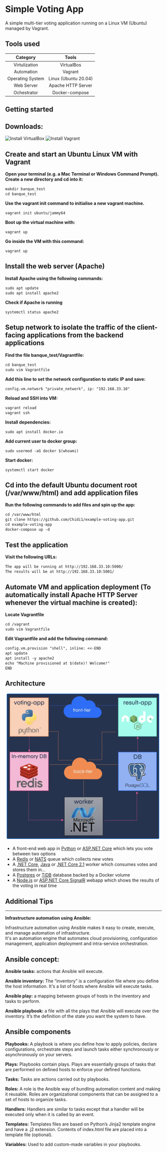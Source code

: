 Simple Voting App
=========

A simple multi-tier voting application running on a Linux VM (Ubuntu) managed by Vagrant.  

Tools used
--------------- 

| Category | Tools |  
| :----: | :----: |  
| Virtulization | VirtualBos |  
| Automation | Vagrant |  
| Operating System | Linux (Ubuntu 20.04) |  
| Web Server | Apache HTTP Server |  
| Ochestrator | Docker-compose |  


Getting started
---------------  

## Downloads:
![Install VirtualBox](https://www.virtualbox.org/)
![Install Vagrant](https://www.vagrantup.com/)  

## Create and start an Ubuntu Linux VM with Vagrant  

**Open your terminal (e.g. a Mac Terminal or Windows Command Prompt). Create a new directory and cd into it:**    
```
makdir banque_test
cd banque_test
```  
**Use the vagrant init command to initialise a new vagrant machine.** 
```
vagrant init ubuntu/jammy64  
```
**Boot up the virtual machine with:**  
```
vagrant up
```
**Go inside the VM with this command:**
```
vagrant up  
```  

## Install the web server (Apache)  

**Install Apache using the following commands:**
```
sudo apt update 
sudo apt install apache2  
```  
**Check if Apache is running**
```  
systemctl status apache2  
```  

## Setup network to isolate the traffic of the client-facing applications from the backend applications  

**Find the file banque_test/Vagrantfile:**  
```
cd banque_test
sudo vim Vagrantfile
```
**Add this line to set the network configuration to static IP and save:**  
```
config.vm.network "private_network", ip: "192.168.33.10"  
```  

**Reload and SSH into VM:**
```
vagrant reload
vagrant ssh
```  

**Install dependencies:**
```
sudo apt install docker.io
```  
**Add current user to docker group:**
```  
sudo usermod -aG docker $(whoami)
```  
**Start docker:**
```  
systemctl start docker
```  

## Cd into the default Ubuntu document root (/var/www/html) and add application files

**Run the following commands to add files and spin up the app:**
```  
cd /var/www/html
git clone https://github.com/Chidi1/example-voting-app.git
cd example-voting-app
docker-compose up -d
```  

## Test the application  

**Visit the following URLs:**
```  
The app will be running at http://192.168.33.10:5000/ 
The results will be at http://192.168.33.10:5001/ 
```  

## Automate VM and application deployment (To automatically install Apache HTTP Server whenever the virtual machine is created): 

**Locate Vagrantfile**
```
cd /vagrant
sudo vim Vagrantfile
```  
**Edit Vagrantfile and add the following command:**  
```  
config.vm.provision "shell", inline: <<-END
apt update
apt install -y apache2
echo "Machine provisioned at $(date)! Welcome!"
END
``` 



Architecture
-----

![Architecture diagram](architecture.png)

* A front-end web app in [Python](/vote) or [ASP.NET Core](/vote/dotnet) which lets you vote between two options
* A [Redis](https://hub.docker.com/_/redis/) or [NATS](https://hub.docker.com/_/nats/) queue which collects new votes
* A [.NET Core](/worker/src/Worker), [Java](/worker/src/main) or [.NET Core 2.1](/worker/dotnet) worker which consumes votes and stores them in…
* A [Postgres](https://hub.docker.com/_/postgres/) or [TiDB](https://hub.docker.com/r/dockersamples/tidb/tags/) database backed by a Docker volume
* A [Node.js](/result) or [ASP.NET Core SignalR](/result/dotnet) webapp which shows the results of the voting in real time


## Additional Tips
-----

**Infrastructure automation using Ansible:**  

Infrastructure automation using Ansible makes it easy to create, execute, and manage automation of infrastructure.  
It's an automation engine that automates cloud provisioning, configuration management, application deployment and intra-service orchestration.  

## Ansible concept:  

**Ansible tasks:** actions that Ansible will execute.  

**Ansible inventory:** The “inventory” is a configuration file where you define the host information. It's a list of hosts where Ansible will execute tasks.  

**Ansible play:** a mapping between groups of hosts in the inventory and tasks to perform.  

**Ansible playbook:** a file with all the plays that Ansible will execute over the inventory. It’s the definition of the state you want the system to have.  

## Ansible components  

**Playbooks:** A playbook is where you define how to apply policies, declare configurations, orchestrate steps and launch tasks either synchronously or asynchronously on your servers.  

**Plays:** Playbooks contain plays. Plays are essentially groups of tasks that are performed on defined hosts to enforce your defined functions.  

**Tasks:** Tasks are actions carried out by playbooks.  

**Roles:** A role is the Ansible way of bundling automation content and making it reusable. Roles are organizational components that can be assigned to a set of hosts to organize tasks.  

**Handlers:** Handlers are similar to tasks except that a handler will be executed only when it is called by an event.  

**Templates:** Templates files are based on Python’s Jinja2 template engine and have a .j2 extension. Contents of index.html file are placed into a template file (optional).  

**Variables:** Used to add custom-made variables in your playbooks.   


